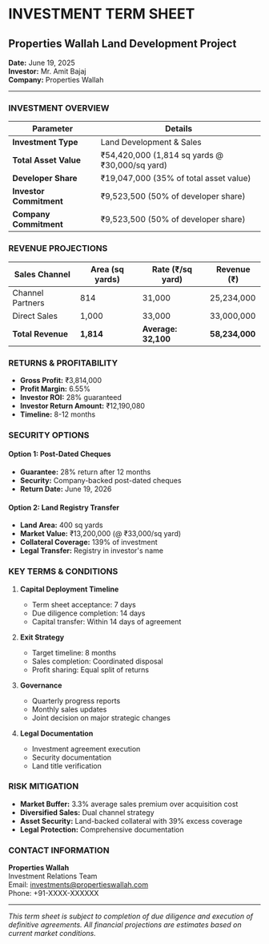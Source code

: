 # INVESTMENT TERM SHEET
## Properties Wallah Land Development Project

**Date:** June 19, 2025  
**Investor:** Mr. Amit Bajaj  
**Company:** Properties Wallah  

---

### INVESTMENT OVERVIEW

| **Parameter** | **Details** |
|---------------|-------------|
| **Investment Type** | Land Development & Sales |
| **Total Asset Value** | ₹54,420,000 (1,814 sq yards @ ₹30,000/sq yard) |
| **Developer Share** | ₹19,047,000 (35% of total asset value) |
| **Investor Commitment** | ₹9,523,500 (50% of developer share) |
| **Company Commitment** | ₹9,523,500 (50% of developer share) |

### REVENUE PROJECTIONS

| **Sales Channel** | **Area (sq yards)** | **Rate (₹/sq yard)** | **Revenue (₹)** |
|-------------------|---------------------|---------------------|-----------------|
| Channel Partners | 814 | 31,000 | 25,234,000 |
| Direct Sales | 1,000 | 33,000 | 33,000,000 |
| **Total Revenue** | **1,814** | **Average: 32,100** | **58,234,000** |

### RETURNS & PROFITABILITY

- **Gross Profit:** ₹3,814,000
- **Profit Margin:** 6.55%
- **Investor ROI:** 28% guaranteed
- **Investor Return Amount:** ₹12,190,080
- **Timeline:** 8-12 months

### SECURITY OPTIONS

#### Option 1: Post-Dated Cheques
- **Guarantee:** 28% return after 12 months
- **Security:** Company-backed post-dated cheques
- **Return Date:** June 19, 2026

#### Option 2: Land Registry Transfer
- **Land Area:** 400 sq yards
- **Market Value:** ₹13,200,000 (@ ₹33,000/sq yard)
- **Collateral Coverage:** 139% of investment
- **Legal Transfer:** Registry in investor's name

### KEY TERMS & CONDITIONS

1. **Capital Deployment Timeline**
   - Term sheet acceptance: 7 days
   - Due diligence completion: 14 days
   - Capital transfer: Within 14 days of agreement

2. **Exit Strategy**
   - Target timeline: 8 months
   - Sales completion: Coordinated disposal
   - Profit sharing: Equal split of returns

3. **Governance**
   - Quarterly progress reports
   - Monthly sales updates
   - Joint decision on major strategic changes

4. **Legal Documentation**
   - Investment agreement execution
   - Security documentation
   - Land title verification

### RISK MITIGATION

- **Market Buffer:** 3.3% average sales premium over acquisition cost
- **Diversified Sales:** Dual channel strategy
- **Asset Security:** Land-backed collateral with 39% excess coverage
- **Legal Protection:** Comprehensive documentation

### CONTACT INFORMATION

**Properties Wallah**  
Investment Relations Team  
Email: investments@propertieswallah.com  
Phone: +91-XXXX-XXXXXX  

---

*This term sheet is subject to completion of due diligence and execution of definitive agreements. All financial projections are estimates based on current market conditions.*